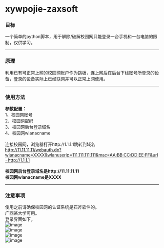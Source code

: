 # xywpojie-zaxsoft
### 目标

一个简单的python脚本，用于解除/破解校园网只能登录一台手机和一台电脑的限制，仅供学习。

***
### 原理

利用已有可正常上网的校园网账户作为跳板，连上网后在后台下线账号所登录的设备，登录的设备实际上已经联网并可以正常上网使用。

***
### 使用方法

**参数配置：**</br>1、校园网账号</br>2、校园网密码</br>3、校园网后台登录域名</br>4、校园网wlanacname</br></br>
连接校园网，浏览器打开http://1.1.1.1跳转到域名</br>
http://11.11.11.11/webauth.do?wlanacname=XXXX&wlanuserip=111.111.111.111&mac=AA:BB:CC:DD:EE:FF&url=http://1.1.1.1
</br>
</br>**校园网后台登录域名是http://11.11.11.11**</br>
**校园网wlanacname是XXXX**</br>

***
### 注意事项

使用之前请确保校园网的认证系统是石斧软件的。</br>
广西某大学可用。</br>
登录界面如下。</br>
![image](https://user-images.githubusercontent.com/25584923/133069824-525be46d-1d7f-427f-9c0f-47fefa6b9456.png)</br>
![image](https://user-images.githubusercontent.com/25584923/133063578-25ee380d-26dc-4401-a55d-e509367b0a3f.png)</br>
![image](https://user-images.githubusercontent.com/25584923/133063751-d099ef3c-6fcd-44d5-b31f-225cb0f1a2cd.png)</br>
![image](https://user-images.githubusercontent.com/25584923/133063876-5a5b64e2-2339-4e24-943b-738712829b8f.png)

